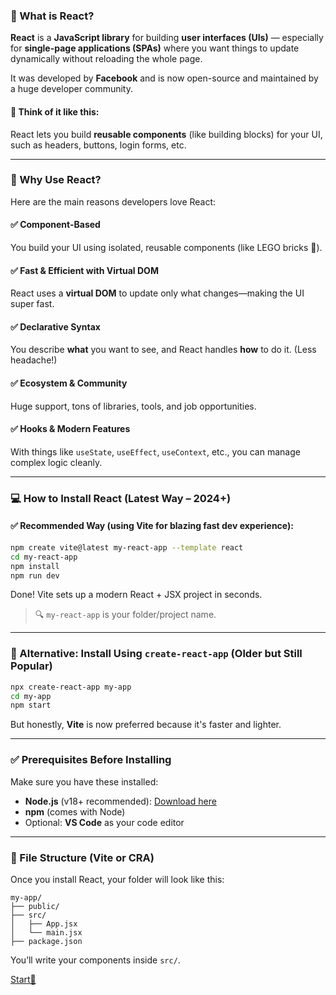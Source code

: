 
### 🧠 What is React?

**React** is a **JavaScript library** for building **user interfaces (UIs)** — especially for **single-page applications (SPAs)** where you want things to update dynamically without reloading the whole page.

It was developed by **Facebook** and is now open-source and maintained by a huge developer community.

#### 🔧 Think of it like this:

React lets you build **reusable components** (like building blocks) for your UI, such as headers, buttons, login forms, etc.

---

### 🚀 Why Use React?

Here are the main reasons developers love React:

#### ✅ **Component-Based**

You build your UI using isolated, reusable components (like LEGO bricks 🧱).

#### ✅ **Fast & Efficient with Virtual DOM**

React uses a **virtual DOM** to update only what changes—making the UI super fast.

#### ✅ **Declarative Syntax**

You describe **what** you want to see, and React handles **how** to do it. (Less headache!)

#### ✅ **Ecosystem & Community**

Huge support, tons of libraries, tools, and job opportunities.

#### ✅ **Hooks & Modern Features**

With things like `useState`, `useEffect`, `useContext`, etc., you can manage complex logic cleanly.

---

### 💻 How to Install React (Latest Way – 2024+)

#### ✅ Recommended Way (using **Vite** for blazing fast dev experience):

```bash
npm create vite@latest my-react-app --template react
cd my-react-app
npm install
npm run dev
```

Done! Vite sets up a modern React + JSX project in seconds.

> 🔍 `my-react-app` is your folder/project name.

---

### 🧾 Alternative: Install Using `create-react-app` (Older but Still Popular)

```bash
npx create-react-app my-app
cd my-app
npm start
```

But honestly, **Vite** is now preferred because it's faster and lighter.

---

### ✅ Prerequisites Before Installing

Make sure you have these installed:

* **Node.js** (v18+ recommended): [Download here](https://nodejs.org/)
* **npm** (comes with Node)
* Optional: **VS Code** as your code editor

---

### 📁 File Structure (Vite or CRA)

Once you install React, your folder will look like this:

```
my-app/
├── public/
├── src/
│   ├── App.jsx
│   └── main.jsx
├── package.json
```

You’ll write your components inside `src/`.

[Start🚀](https://github.com/Mostafa-Shariare/ReactLearnig-and-Notes/blob/main/1.%20Components,%20JSX,%20Props/readme.md)

